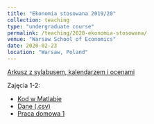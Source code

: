 ```yaml
---
title: "Ekonomia stosowana 2019/20"
collection: teaching
type: "undergraduate course"
permalink: /teaching/2020-ekonomia-stosowana/
venue: "Warsaw School of Economics"
date: 2020-02-23
location: "Warsaw, Poland"
---
```

[Arkusz z sylabusem, kalendarzem i ocenami](https://docs.google.com/spreadsheets/d/1hLOkuZLpT2Phud2qztuQupY5iqUKqgqR84A8yr2PWHY/edit?usp=sharing)  

Zajęcia 1-2:
* [Kod w Matlabie](/ekon-stos/OLSinMatlab.m)
* [Dane (.csv)](/ekon-stos/TableF2-2.csv)
* [Praca domowa 1](/ekon-stos/PS1EkStosowana.pdf)